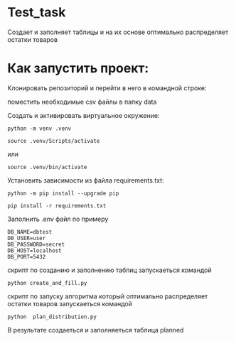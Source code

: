 # Test_task
Создает и заполняет таблицы и на их основе  оптимально распределяет остатки товаров
# **Как запустить проект:**
Клонировать репозиторий и перейти в него в командной строке:

поместить необходимые csv файлы в папку data

Cоздать и активировать виртуальное окружение:
```
python -m venv .venv
```
```
source .venv/Scripts/activate
```
или
```
source .venv/bin/activate
```
Установить зависимости из файла requirements.txt:
```
python -m pip install --upgrade pip
```
```
pip install -r requirements.txt
```
Заполнить .env файл по примеру
```
DB_NAME=dbtest
DB_USER=user
DB_PASSWORD=secret
DB_HOST=localhost
DB_PORT=5432
```
скрипт по созданию и заполнению таблиц запускаеться командой
```
python create_and_fill.py
```
скрипт по запуску алгоритма который оптимально распределяет остатки товаров запускаеться командой
```
python  plan_distribution.py
```
В результате создаеться и заполняеться таблица planned
